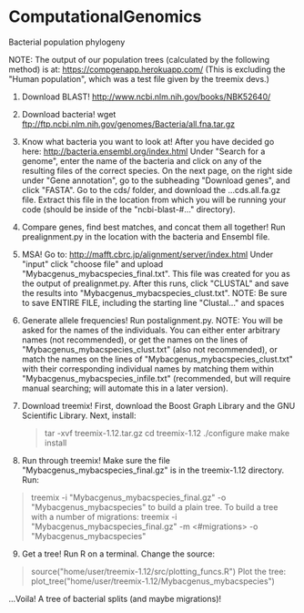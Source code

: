 # ComputationalGenomics
Bacterial population phylogeny



NOTE: The output of our population trees (calculated by the following method) is at: https://compgenapp.herokuapp.com/
      (This is excluding the "Human population", which was a test file given by the treemix devs.)


1) Download BLAST!
  http://www.ncbi.nlm.nih.gov/books/NBK52640/

2) Download bacteria!
  wget ftp://ftp.ncbi.nlm.nih.gov/genomes/Bacteria/all.fna.tar.gz

3) Know what bacteria you want to look at!
  After you have decided go here: http://bacteria.ensembl.org/index.html
  Under "Search for a genome", enter the name of the bacteria and click on any of the resulting files of the correct species.
  On the next page, on the right side under "Gene annotation", go to the subheading "Download genes", and click "FASTA". 
  Go to the cds/ folder, and download the ...cds.all.fa.gz file. 
  Extract this file in the location from which you will be running your code (should be inside of the "ncbi-blast-#..." 
  directory). 
  
4) Compare genes, find best matches, and concat them all together!
  Run prealignment.py in the location with the bacteria and Ensembl file.

5) MSA!
  Go to: http://mafft.cbrc.jp/alignment/server/index.html
  Under "input" click "choose file" and upload "Mybacgenus_mybacspecies_final.txt". This file was created for you as the
  output of prealignmet.py.
  After this runs, click "CLUSTAL" and save the results into "Mybacgenus_mybacspecies_clust.txt". 
  NOTE: Be sure to save ENTIRE FILE, including the starting line "Clustal..." and spaces
  
6) Generate allele frequencies!
  Run postalignment.py.
  NOTE: You will be asked for the names of the individuals. You can either enter arbitrary names (not recommended), or get the
  names on the lines of "Mybacgenus_mybacspecies_clust.txt" (also not recommended), or match the names on the lines of
  "Mybacgenus_mybacspecies_clust.txt" with their corresponding individual names by matching them within 
  "Mybacgenus_mybacspecies_infile.txt" (recommended, but will require manual searching; will automate this in a later 
  version).
  
7) Download treemix!
  First, download the Boost Graph Library and the GNU Scientific Library.
  Next, install:
    >tar -xvf treemix-1.12.tar.gz
    >cd treemix-1.12
    >./configure
    >make
    >make install
    
8) Run through treemix!
  Make sure the file "Mybacgenus_mybacspecies_final.gz" is in the treemix-1.12 directory.
  Run:
  >treemix -i "Mybacgenus_mybacspecies_final.gz" -o "Mybacgenus_mybacspecies"
  to build a plain tree.
  To build a tree with a number of migrations:
  >treemix -i "Mybacgenus_mybacspecies_final.gz" -m <#migrations> -o "Mybacgenus_mybacspecies"
  
9) Get a tree!
  Run R on a terminal.
  Change the source:
  >source("home/user/treemix-1.12/src/plotting_funcs.R")
  Plot the tree:
  >plot_tree("home/user/treemix-1.12/Mybacgenus_mybacspecies")
  
...Voila! A tree of bacterial splits (and maybe migrations)!
